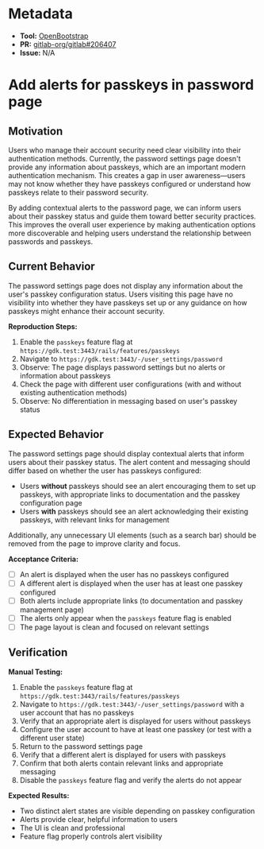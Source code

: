 # Metadata

- **Tool:** [OpenBootstrap](https://openbootstrap.onrender.com/pr/gitlab-org/gitlab/206407)
- **PR:** [gitlab-org/gitlab#206407](https://gitlab.com/gitlab-org/gitlab/-/merge_requests/206407)
- **Issue:** N/A

# Add alerts for passkeys in password page

## Motivation

Users who manage their account security need clear visibility into their authentication methods. Currently, the password settings page doesn't provide any information about passkeys, which are an important modern authentication mechanism. This creates a gap in user awareness—users may not know whether they have passkeys configured or understand how passkeys relate to their password security.

By adding contextual alerts to the password page, we can inform users about their passkey status and guide them toward better security practices. This improves the overall user experience by making authentication options more discoverable and helping users understand the relationship between passwords and passkeys.

## Current Behavior

The password settings page does not display any information about the user's passkey configuration status. Users visiting this page have no visibility into whether they have passkeys set up or any guidance on how passkeys might enhance their account security.

**Reproduction Steps:**
1. Enable the `passkeys` feature flag at `https://gdk.test:3443/rails/features/passkeys`
2. Navigate to `https://gdk.test:3443/-/user_settings/password`
3. Observe: The page displays password settings but no alerts or information about passkeys
4. Check the page with different user configurations (with and without existing authentication methods)
5. Observe: No differentiation in messaging based on user's passkey status

## Expected Behavior

The password settings page should display contextual alerts that inform users about their passkey status. The alert content and messaging should differ based on whether the user has passkeys configured:

- Users **without** passkeys should see an alert encouraging them to set up passkeys, with appropriate links to documentation and the passkey configuration page
- Users **with** passkeys should see an alert acknowledging their existing passkeys, with relevant links for management

Additionally, any unnecessary UI elements (such as a search bar) should be removed from the page to improve clarity and focus.

**Acceptance Criteria:**
- [ ] An alert is displayed when the user has no passkeys configured
- [ ] A different alert is displayed when the user has at least one passkey configured
- [ ] Both alerts include appropriate links (to documentation and passkey management page)
- [ ] The alerts only appear when the `passkeys` feature flag is enabled
- [ ] The page layout is clean and focused on relevant settings

## Verification

**Manual Testing:**
1. Enable the `passkeys` feature flag at `https://gdk.test:3443/rails/features/passkeys`
2. Navigate to `https://gdk.test:3443/-/user_settings/password` with a user account that has no passkeys
3. Verify that an appropriate alert is displayed for users without passkeys
4. Configure the user account to have at least one passkey (or test with a different user state)
5. Return to the password settings page
6. Verify that a different alert is displayed for users with passkeys
7. Confirm that both alerts contain relevant links and appropriate messaging
8. Disable the `passkeys` feature flag and verify the alerts do not appear

**Expected Results:**
- Two distinct alert states are visible depending on passkey configuration
- Alerts provide clear, helpful information to users
- The UI is clean and professional
- Feature flag properly controls alert visibility